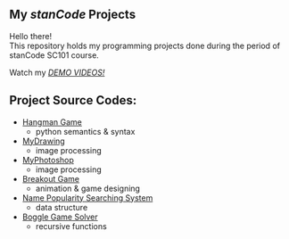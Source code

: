 ## My *stanCode* Projects
Hello there!\
This repository holds my programming projects done during the period of stanCode SC101 course.

Watch my *[DEMO VIDEOS!](https://drive.google.com/drive/folders/1Gi3bn9qPW_gR0ISyGzVPLd5Bztdvd7rF?fbclid=IwAR36BW3v_bHn-Idsh-0_ROSWLwrXOzoervZId25OOzH2LX4b6FCGDfULdDg)*

## Project Source Codes:
* [Hangman Game](https://github.com/LiChinChen1/MystanCodeProjects/blob/main/MystanCodeProjects/hangman_game/hangman.py)
  * python semantics & syntax
* [MyDrawing](https://github.com/LiChinChen1/MystanCodeProjects/blob/main/MystanCodeProjects/my_drawing/my_drawing.py)
  * image processing
* [MyPhotoshop](https://github.com/LiChinChen1/MystanCodeProjects/blob/main/MystanCodeProjects/my_photoshop/stanCodoshop.py)
  * image processing
* [Breakout Game](https://github.com/LiChinChen1/MystanCodeProjects/blob/main/MystanCodeProjects/breakout_game/breakout_extention.py)
  * animation & game designing
* [Name Popularity Searching System](https://github.com/LiChinChen1/MystanCodeProjects/blob/main/MystanCodeProjects/name_searching_system/babygraphics.py)
  * data structure
* [Boggle Game Solver](https://github.com/LiChinChen1/MystanCodeProjects/blob/main/MystanCodeProjects/boggle_game_solver/boggle_game_solver.py)
  * recursive functions

